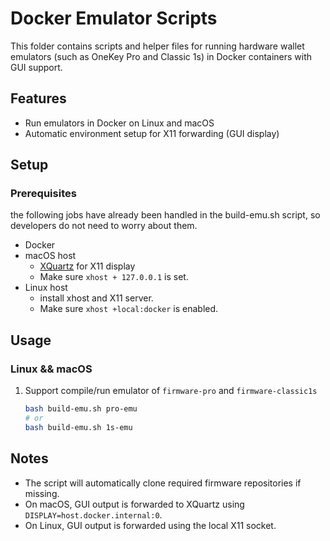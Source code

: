 # Docker Emulator Scripts

This folder contains scripts and helper files for running hardware wallet emulators (such as OneKey Pro and Classic 1s) in Docker containers with GUI support.

## Features
- Run emulators in Docker on Linux and macOS
- Automatic environment setup for X11 forwarding (GUI display)

## Setup

### Prerequisites
the following jobs have already been handled in the build-emu.sh script, so developers do not need to worry about them.
- Docker
- macOS host
   - [XQuartz](https://www.xquartz.org/) for X11 display
   - Make sure `xhost + 127.0.0.1` is set.
- Linux host
   - install xhost and X11 server.
   - Make sure `xhost +local:docker` is enabled.


## Usage

### Linux && macOS
1. Support compile/run emulator of `firmware-pro` and `firmware-classic1s` 
   ```bash
   bash build-emu.sh pro-emu
   # or
   bash build-emu.sh 1s-emu
   ```

## Notes
- The script will automatically clone required firmware repositories if missing.
- On macOS, GUI output is forwarded to XQuartz using `DISPLAY=host.docker.internal:0`.
- On Linux, GUI output is forwarded using the local X11 socket. 